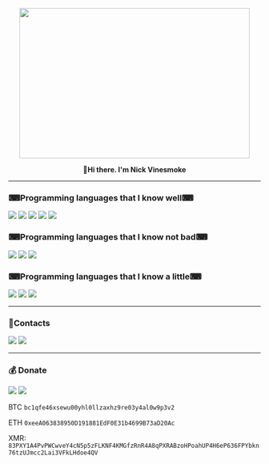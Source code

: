 <p align="center">
  <img width="460" height="300" src="https://media.giphy.com/media/26tn33aiTi1jkl6H6/giphy.gif">
</p>
<p align="center">
  <b>👋Hi there. I'm Nick Vinesmoke</b>
</p>
<hr>
<h3>⌨Programming languages that I know well⌨</h3>
<p>
<img src="https://img.shields.io/badge/C-00599C?style=for-the-badge&logo=c&logoColor=white">
<img src="https://img.shields.io/badge/C%2B%2B-00599C?style=for-the-badge&logo=c%2B%2B&logoColor=white">
<img src="https://img.shields.io/badge/C%23-239120?style=for-the-badge&logo=c-sharp&logoColor=white">
<img src="https://img.shields.io/badge/Python-FFD43B?style=for-the-badge&logo=python&logoColor=blue">
<img src="https://img.shields.io/badge/Unity-100000?style=for-the-badge&logo=unity&logoColor=white">
  	
</p>
<h3>⌨Programming languages that I know not bad⌨</h3>
<p>
<img src="https://img.shields.io/badge/HTML5-E34F26?style=for-the-badge&logo=html5&logoColor=white">
<img src="https://img.shields.io/badge/CSS3-1572B6?style=for-the-badge&logo=css3&logoColor=white">
<img src="https://img.shields.io/badge/JavaScript-323330?style=for-the-badge&logo=javascript&logoColor=F7DF1E">
</p>
<h3>⌨Programming languages that I know a little⌨</h3>
<p>
<img src="https://img.shields.io/badge/json-5E5C5C?style=for-the-badge&logo=json&logoColor=white">
<img src="https://img.shields.io/badge/Lua-2C2D72?style=for-the-badge&logo=lua&logoColor=white">
<img src="https://img.shields.io/badge/PHP-777BB4?style=for-the-badge&logo=php&logoColor=white">
</p>

<hr>
<h3>📲Contacts</h3>
   <p><a href="https://github.com/Nick-Vinesmoke"><img src="https://img.shields.io/badge/GitHub-100000?style=for-the-badge&logo=github&logoColor=white"></a>
   <a href="https://discordapp.com/users/798503509522645012/"><img src="https://img.shields.io/badge/Discord-003E54?style=for-the-badge&logo=Discord&logoColor=white"></a>
</p>
<hr>
<h3>💰 Donate</h3>
<p>
   <a href="https://www.donationalerts.com/r/nick_vinesmoke"><img src="https://img.shields.io/badge/Donationalerts-F37623?style=for-the-badge&logo=Cash%20App&logoColor=white"></a>
     <a href="https://patreon.com/NickVinesmoke"><img src="https://img.shields.io/badge/Patreon-F96854?style=for-the-badge&logo=patreon&logoColor=white"></a>
  
  BTC <code>bc1qfe46xsewu00yhl0llzaxhz9re03y4al0w9p3v2</code>
  
  ETH <code>0xeeA063838950D191881EdF0E31b4699B73aD20Ac</code>
  
  XMR: <code>83PXY1A4PvPWCwveY4cN5p5zFLKNF4KMGfzRnR4A8qPXRABzoHPoahUP4H6eP636FPYbkn76tzUJmcc2Lai3VFkLHdoe4QV</code>
</p>


